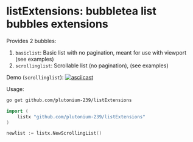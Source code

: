 # listExtensions: bubbletea list bubbles extensions

Provides 2 bubbles:
1. `basiclist`: Basic list with no pagination, meant for use with viewport (see examples)
2. `scrollinglist`: Scrollable list (no pagination), (see examples)

Demo (`scrollinglist`):
[![asciicast](https://asciinema.org/a/663534.svg)](https://asciinema.org/a/663534)

Usage:
```bash
go get github.com/plutonium-239/listExtensions
```

```go
import (
	listx "github.com/plutonium-239/listExtensions"
)

newlist := listx.NewScrollingList()
```

